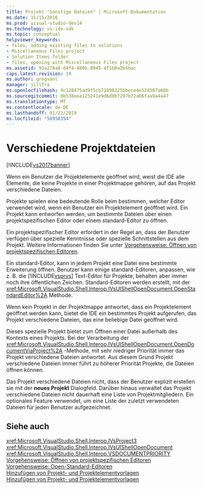 ```yaml
---
title: Projekt "Sonstige Dateien" | Microsoft-Dokumentation
ms.date: 11/15/2016
ms.prod: visual-studio-dev14
ms.technology: vs-ide-sdk
ms.topic: conceptual
helpviewer_keywords:
- files, adding existing files to solutions
- Miscellaneous Files project
- Solution Items folder
- files, opening with Miscellaneous Files project
ms.assetid: 93a278a8-d4f4-400b-8945-4f1b0a2b5bac
caps.latest.revision: 14
ms.author: gregvanl
manager: jillfra
ms.openlocfilehash: 9c128475ad9f5cb71b98325bbece4e524507a08b
ms.sourcegitcommit: 8b538eea125241e9d6d8b7297b72a66faa9a4a47
ms.translationtype: MT
ms.contentlocale: de-DE
ms.lasthandoff: 01/23/2019
ms.locfileid: "58958354"
---
```

# <a name="miscellaneous-files-project"></a>Verschiedene Projektdateien
[!INCLUDE[vs2017banner](../../includes/vs2017banner.md)]

Wenn ein Benutzer die Projektelemente geöffnet wird, weist die IDE alle Elemente, die keine Projekte in einer Projektmappe gehören, auf das Projekt verschiedene Dateien.  
  
 Projekte spielen eine bedeutende Rolle beim bestimmen, welcher Editor verwendet wird, wenn ein Benutzer ein Projektelement geöffnet wird. Ein Projekt kann entworfen werden, um bestimmte Dateien über einen projektspezifischen Editor oder einem standard-Editor zu öffnen.  
  
 Ein projektspezifischer Editor erfordert in der Regel an, dass der Benutzer verfügen über spezielle Kenntnisse oder spezielle Schnittstellen aus dem Projekt. Weitere Informationen finden Sie unter [Vorgehensweise: Öffnen von projektspezifischen Editoren](../../extensibility/how-to-open-project-specific-editors.md).  
  
 Ein standard-Editor, kann in jedem Projekt eine Datei eine bestimmte Erweiterung öffnen. Benutzer kann einige standard-Editoren, anpassen, wie z. B. die [!INCLUDE[vsprvs](../../includes/vsprvs-md.md)] Text-Editor für Projekte, behalten aber immer noch ihre öffentlichen Zeichen. Standard-Editoren werden erstellt, mit der <xref:Microsoft.VisualStudio.Shell.Interop.IVsUIShellOpenDocument.OpenStandardEditor%2A> Methode.  
  
 Wenn kein Projekt in der Projektmappe antwortet, dass ein Projektelement geöffnet werden kann, bietet die IDE ein bestimmtes Projekt aufgerufen, das Projekt verschiedene Dateien, das eine beliebige Datei geöffnet wird.  
  
 Dieses spezielle Projekt bietet zum Öffnen einer Datei außerhalb des Kontexts eines Projekts. Bei der Verarbeitung der <xref:Microsoft.VisualStudio.Shell.Interop.IVsUIShellOpenDocument.OpenDocumentViaProject%2A> -Methode, mit sehr niedriger Priorität immer das Projekt verschiedene Dateien antwortet. Aus diesem Grund Projekt verschiedene Dateien immer führt zu höherer Priorität Projekte, die Dateien öffnen können.  
  
 Das Projekt verschiedene Dateien nicht, dass der Benutzer explizit erstellen sie mit der **neues Projekt** Dialogfeld. Darüber hinaus verwaltet das Projekt verschiedene Dateien nicht dauerhaft eine Liste von Projektmitgliedern. Ein optionales Feature verwendet, um eine Liste der zuletzt verwendeten Dateien für jeden Benutzer aufgezeichnet.  
  
## <a name="see-also"></a>Siehe auch  
 <xref:Microsoft.VisualStudio.Shell.Interop.IVsProject3>   
 <xref:Microsoft.VisualStudio.Shell.Interop.IVsUIShellOpenDocument>   
 <xref:Microsoft.VisualStudio.Shell.Interop.VSDOCUMENTPRIORITY>   
 [Vorgehensweise: Öffnen von projektspezifischen Editoren](../../extensibility/how-to-open-project-specific-editors.md)   
 [Vorgehensweise: Open-Standard-Editoren](../../extensibility/how-to-open-standard-editors.md)   
 [Hinzufügen von Projekt- und Projektelementvorlagen](../../extensibility/internals/adding-project-and-project-item-templates.md)   
 [Hinzufügen von Projekt- und Projektelementvorlagen](../../extensibility/internals/adding-project-and-project-item-templates.md)

